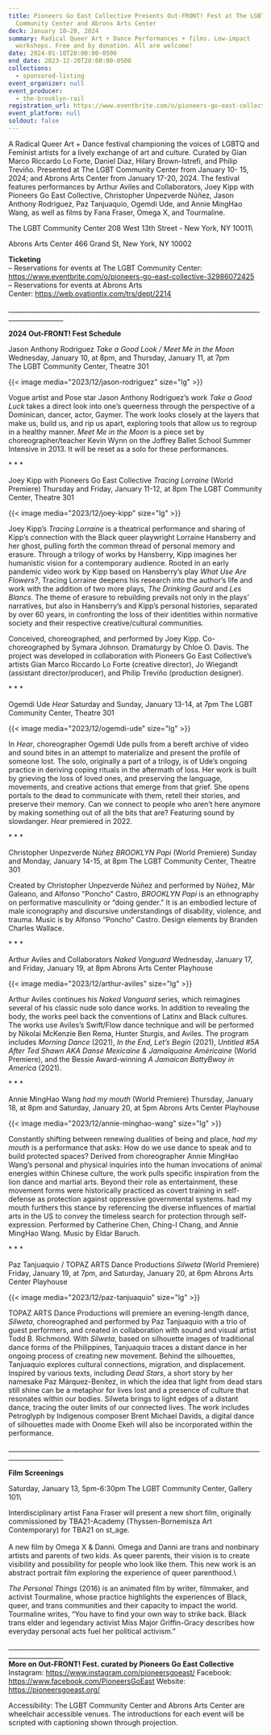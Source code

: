 ```yaml
---
title: Pioneers Go East Collective Presents Out-FRONT! Fest at The LGBT
  Community Center and Abrons Arts Center
deck: January 10–20, 2024
summary: Radical Queer Art + Dance Performances + films. Low-impact
  workshops. Free and by donation. All are welcome!
date: 2024-01-10T20:00:00-0500
end_date: 2023-12-20T20:00:00-0500
collections:
  - sponsored-listing
event_organizer: null
event_producer:
  - the-brooklyn-rail
registration_url: https://www.eventbrite.com/o/pioneers-go-east-collective-32986072425
event_platform: null
soldout: false
---
```

A Radical Queer Art + Dance festival championing the voices of LGBTQ and Feminist artists for a lively exchange of art and culture. Curated by Gian Marco Riccardo Lo Forte, Daniel Diaz, Hilary Brown-Istrefi, and Philip Treviño. Presented at The LGBT Community Center from January 10- 15, 2024; and Abrons Arts Center from January 17-20, 2024. The festival features performances by Arthur Aviles and Collaborators, Joey Kipp with Pioneers Go East Collective, Christopher Unpezverde Núñez, Jason Anthony Rodriguez, Paz Tanjuaquio, Ogemdi Ude, and Annie MingHao Wang, as well as films by Fana Fraser, Omega X, and Tourmaline.

The LGBT Community Center
208 West 13th Street - New York, NY 10011\

Abrons Arts Center
466 Grand St, New York, NY 10002

**T﻿icketing**\
– Reservations for events at The LGBT Community Center: <https://www.eventbrite.com/o/pioneers-go-east-collective-32986072425>\
– Reservations for events at Abrons Arts Center: <https://web.ovationtix.com/trs/dept/2214>

_﻿\_\_\_\_\_\_\_\_\_\_\_\_\_\_\_\_\_\_\_\_\_\_\_\_\_\_\_\_\_\_\_\_\_\_\_\_\_\_\_\_\_\_\_\_\_\_\_\_\_\_\_\_\_\_\_\_\_\_\_\_\_\_\_\_\_\_\_\_\_\_\_\_\_\_\_\_\_\_\_\_\_\_\_\_\_\_\_\_\_\_\_\_\_\_

**2﻿024 Out-FRONT! Fest Schedule**

Jason Anthony Rodriguez
*Take a Good Look / Meet Me in the Moon*
Wednesday, January 10, at 8pm, and Thursday, January 11, at 7pm\
The LGBT Community Center, Theatre 301

{{< image media="2023/12/jason-rodriguez" size="lg" >}}

Vogue artist and Pose star Jason Anthony Rodriguez’s work *Take a Good Luck* takes a direct look into one’s queerness through the perspective of a Dominican, dancer, actor, Gaymer. The work looks closely at the layers that make us, build us, and rip us apart, exploring tools that allow us to regroup in a healthy manner. *Meet Me in the Moon* is a piece set by choreographer/teacher Kevin Wynn on the Joffrey Ballet School Summer Intensive in 2013. It will be reset as a solo for these performances.

\*﻿ \* *

Joey Kipp with Pioneers Go East Collective
*Tracing Lorraine* (World Premiere)
Thursday and Friday, January 11-12, at 8pm
The LGBT Community Center, Theatre 301

{{< image media="2023/12/joey-kipp" size="lg" >}}

Joey Kipp’s *Tracing Lorraine* is a theatrical performance and sharing of Kipp’s connection with the Black queer playwright Lorraine Hansberry and her ghost, pulling forth the common thread of personal memory and erasure. Through a trilogy of works by Hansberry, Kipp imagines her humanistic vision for a contemporary audience. Rooted in an early pandemic video work by Kipp based on Hansberry’s play *What Use Are Flowers?*, Tracing Lorraine deepens his research into the author’s life and work with the addition of two more plays, *The Drinking Gourd* and *Les Blancs*. The theme of erasure to rebuilding prevails not only in the plays’ narratives, but also in Hansberry’s and Kipp’s personal histories, separated by over 60 years, in confronting the loss of their identities within normative society and their respective creative/cultural communities.

Conceived, choreographed, and performed by Joey Kipp. Co-choreographed by Symara Johnson. Dramaturgy
by Chloe O. Davis. The project was developed in collaboration with Pioneers Go East Collective’s artists Gian
Marco Riccardo Lo Forte (creative director), Jo Wiegandt (assistant director/producer), and Philip Treviño
(production designer).

\*﻿ \* *

Ogemdi Ude
*Hear*
Saturday and Sunday, January 13-14, at 7pm
The LGBT Community Center, Theatre 301

{{< image media="2023/12/ogemdi-ude" size="lg" >}}

In *Hear*, choreographer Ogemdi Ude pulls from a bereft archive of video and sound bites in an attempt to materialize and present the profile of someone lost. The solo, originally a part of a trilogy, is of Ude’s ongoing practice in deriving coping rituals in the aftermath of loss. Her work is built by grieving the loss of loved ones, and preserving the language, movements, and creative actions that emerge from that grief. She opens portals to the dead to communicate with them, retell their stories, and preserve their memory. Can we connect to people who aren’t here anymore by making something out of all the bits that are? Featuring sound by slowdanger. *Hear* premiered in 2022.

\*﻿ \* *

Christopher Unpezverde Núñez
*BROOKLYN Papi* (World Premiere)
Sunday and Monday, January 14-15, at 8pm
The LGBT Community Center, Theatre 301

Created by Christopher Unpezverde Núñez and performed by Núñez, Mãr Galeano, and Alfonso "Poncho" Castro, *BROOKLYN Papi* is an ethnography on performative masculinity or “doing gender.” It is an embodied lecture of male iconography and discursive understandings of disability, violence, and trauma. Music is by Alfonso “Poncho” Castro. Design elements by Branden Charles Wallace.

\*﻿ \* *

Arthur Aviles and Collaborators
*Naked Vanguard*
Wednesday, January 17, and Friday, January 19, at 8pm
Abrons Arts Center Playhouse

{{< image media="2023/12/arthur-aviles" size="lg" >}}

Arthur Aviles continues his *Naked Vanguard* series, which reimagines several of his classic nude solo dance
works. In addition to revealing the body, the works peel back the conventions of Latinx and Black cultures.
The works use Aviles’s Swift/Flow dance technique and will be performed by Nikolai McKenzie Ben Rema,
Hunter Sturgis, and Aviles. The program includes *Morning Dance* (2021), *In the End, Let’s Begin* (2021),
*Untitled #5A After Ted Shawn AKA Dansé Mexicaine & Jamaïquaine Américaine* (World Premiere), and the
Bessie Award-winning *A Jamaican BattyBwoy in America* (2021).

\*﻿ \* *

Annie MingHao Wang
*had my mouth* (World Premiere)
Thursday, January 18, at 8pm and Saturday, January 20, at 5pm
Abrons Arts Center Playhouse

{{< image media="2023/12/annie-minghao-wang" size="lg" >}}

Constantly shifting between renewing dualities of being and place, *had my mouth* is a performance that asks:
How do we use dance to speak and to build protected spaces? Derived from choreographer Annie MingHao
Wang’s personal and physical inquiries into the human invocations of animal energies within Chinese culture,
the work pulls specific inspiration from the lion dance and martial arts. Beyond their role as entertainment,
these movement forms were historically practiced as covert training in self-defense as protection against
oppressive governmental systems. had my mouth furthers this stance by referencing the diverse influences of
martial arts in the US to convey the timeless search for protection through self-expression. Performed by
Catherine Chen, Ching-I Chang, and Annie MingHao Wang. Music by Eldar Baruch.

\*﻿ \* *

Paz Tanjuaquio / TOPAZ ARTS Dance Productions
*Silweta* (World Premiere)
Friday, January 19, at 7pm, and Saturday, January 20, at 6pm
Abrons Arts Center Playhouse

{{< image media="2023/12/paz-tanjuaquio" size="lg" >}}

TOPAZ ARTS Dance Productions will premiere an evening-length dance, *Silweta*, choreographed and
performed by Paz Tanjuaquio with a trio of guest performers, and created in collaboration with sound and
visual artist Todd B. Richmond. With *Silweta*, based on silhouette images of traditional dance forms of the
Philippines, Tanjuaquio traces a distant dance in her ongoing process of creating new movement. Behind the
silhouettes, Tanjuaquio explores cultural connections, migration, and displacement. Inspired by various texts,
including *Dead Stars*, a short story by her namesake Paz Márquez-Benítez, in which the idea that light from
dead stars still shine can be a metaphor for lives lost and a presence of culture that resonates within our
bodies. Silweta brings to light edges of a distant dance, tracing the outer limits of our connected lives. The
work includes Petroglyph by Indigenous composer Brent Michael Davids, a digital dance of silhouettes made
with Onome Ekeh will also be incorporated within the performance.

_﻿\_\_\_\_\_\_\_\_\_\_\_\_\_\_\_\_\_\_\_\_\_\_\_\_\_\_\_\_\_\_\_\_\_\_\_\_\_\_\_\_\_\_\_\_\_\_\_\_\_\_\_\_\_\_\_\_\_\_\_\_\_\_\_\_\_\_\_\_\_\_\_\_\_\_\_\_\_\_\_\_\_\_\_\_\_\_\_\_\_\_\_\_\_\_

**F﻿ilm Screenings**

Saturday, January 13, 5pm-6:30pm
The LGBT Community Center, Gallery 101\

Interdisciplinary artist Fana Fraser will present a new short film, originally commissioned by TBA21-Academy
(Thyssen-Bornemisza Art Contemporary) for TBA21 on st_age.\
\
A new film by Omega X & Danni. Omega and Danni are trans and nonbinary artists and parents of two kids.
As queer parents, their vision is to create visibility and possibility for people who look like them. This new
work is an abstract portrait film exploring the experience of queer parenthood.\

*The Personal Things* (2016) is an animated film by writer, filmmaker, and activist Tourmaline, whose practice
highlights the experiences of Black, queer, and trans communities and their capacity to impact the world.
Tourmaline writes, “You have to find your own way to strike back. Black trans elder and legendary activist
Miss Major Griffin-Gracy describes how everyday personal acts fuel her political activism.”

_﻿\_\_\_\_\_\_\_\_\_\_\_\_\_\_\_\_\_\_\_\_\_\_\_\_\_\_\_\_\_\_\_\_\_\_\_\_\_\_\_\_\_\_\_\_\_\_\_\_\_\_\_\_\_\_\_\_\_\_\_\_\_\_\_\_\_\_\_\_\_\_\_\_\_\_\_\_\_\_\_\_\_\_\_\_\_\_\_\_\_\_\_\_\_\_
\
**More on Out-FRONT! Fest. curated by Pioneers Go East Collective**
Instagram: <https://www.instagram.com/pioneersgoeast/>
Facebook: <https://www.facebook.com/PioneersGoEast>
Website: <https://pioneersgoeast.org/>

Accessibility: The LGBT Community Center and Abrons Arts Center are wheelchair accessible venues.
The introductions for each event will be scripted with captioning shown through projection.